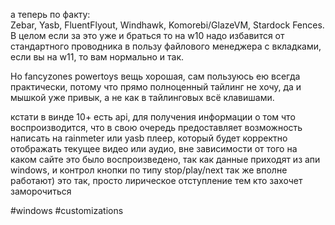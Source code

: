 а теперь по факту:  
Zebar, Yasb, FluentFlyout, Windhawk, Komorebi/GlazeVM, Stardock Fences. В целом если за это уже и браться то на w10 надо избавится от стандартного проводника в пользу файлового менеджера с вкладками, если вы на w11, то вам нормально и так.

Но fancyzones powertoys вещь хорошая, сам пользуюсь ею всегда практически, потому что прямо полноценный тайлинг не хочу, да и мышкой уже привык, а не как в тайлинговых всё клавишами.

кстати в винде 10+ есть api, для получения информации о том что воспроизводится, что в свою очередь предоставляет возможность написать на rainmeter или yasb плеер, который будет корректно отображать текущее видео или аудио, вне зависимости от того на каком сайте это было воспроизведено, так как данные приходят из апи windows, и контрол кнопки по типу stop/play/next так же вполне работают) это так, просто лирическое отступление тем кто захочет заморочиться

#windows #customizations